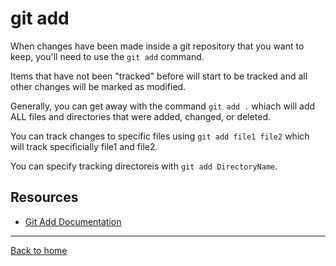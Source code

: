 # git add

When changes have been made inside a git repository that you want to keep, you'll need to use the `git add` command. 

Items that have not been "tracked" before will start to be tracked and all other changes will be marked as modified. 

Generally, you can get away with the command `git add .` whiach will add ALL files and directories that were added, changed, or deleted. 

You can track changes to specific files using `git add file1 file2` which will track specificially file1 and file2. 

You can specify tracking directoreis with `git add DirectoryName`. 

## Resources

- [Git Add Documentation](https://git-scm.com/docs/git-add)

---

[Back to home](../README.md)